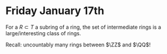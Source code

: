# Friday January 17th

For a $R \subset T$ a subring of a ring, the set of intermediate rings is a large/interesting class of rings.

Recall: uncountably many rings between $\ZZ$ and $\QQ$!
